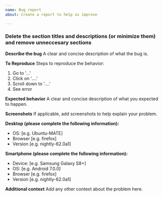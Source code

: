 ```yaml
---
name: Bug report
about: Create a report to help us improve

---
```

### Delete the section titles and descriptions (or minimize them) and remove unneccesary sections
**Describe the bug**
A clear and concise description of what the bug is.

**To Reproduce**
Steps to reproduce the behavior:
1. Go to '...'
2. Click on '....'
3. Scroll down to '....'
4. See error

**Expected behavior**
A clear and concise description of what you expected to happen.

**Screenshots**
If applicable, add screenshots to help explain your problem.

**Desktop (please complete the following information):**
 - OS: [e.g. Ubuntu-MATE]
 - Browser [e.g. firefox]
 - Version [e.g. nightly-62.0a1]

**Smartphone (please complete the following information):**
 - Device: [e.g. Samsung Galaxy S8+]
 - OS: [e.g. Android 7.0.0]
 - Browser [e.g. firefox]
 - Version [e.g. nightly-62.0a1]

**Additional context**
Add any other context about the problem here.
